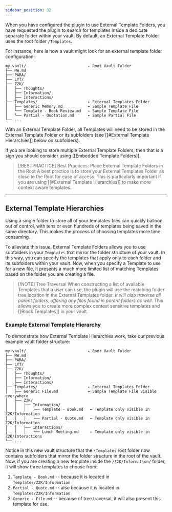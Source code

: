 ```yaml
---
sidebar_position: 32
---
```

When you have configured the plugin to use External Template Folders, you have requested the plugin to search for templates inside a dedicate separate folder within your vault. By default, an External Template Folder uses the root folder `/Templates`.

For instance, here is how a vault might look for an external template folder configuration:

```text
my-vault/                           ← Root Vault Folder
├── Me.md
├── PARA/
├── LYT/
├── Z2K/
│   ├── Thoughts/
│   ├── Information/
│   ├── Interactions/
├── Templates/                      ← External Templates Folder
│   ├── Generic Memory.md           ← Sample Template File
│   └── Template - Book Review.md   ← Sample Template File
│   └── Partial - Quotation.md      ← Sample Partial File
└── ...
```

With an External Template Folder, all Templates will need to be stored in the External Template Folder or its subfolders (see [[#External Template Hierarchies]] below on subfolders).

If you are looking to store multiple External Template Folders, then that is a sign you should consider using [[Embedded Template Folders]].

> [!BESTPRACTICE] Best Practices: Place External Template Folders in the Root
> A best practice is to store your External Templates Folder as close to the Root for ease of access. This is particularly important if you are using [[#External Template Hierarchies]] to make more context aware templates. 

---
## External Template Hierarchies
Using a single folder to store all of your templates files can quickly balloon out of control, with tens or even hundreds of templates being saved in the same directory. This makes the process of choosing templates more time consuming. 

To alleviate this issue, External Template Folders allows you to use subfolders in your `Templates` that mirror the folder structure of your vault. In this way, you can specify the templates that apply only to each folder and its subfolders within your vault. Now, when you specify a Template to use for a new file, it presents a much more limited list of matching Templates based on the folder you are creating a file. 


> [!NOTE] Tree Traversal
> When constructing a list of available Templates that a user can use, the plugin will use the matching folder tree location in the External Templates folder. *It will also traverse all parent folders, offering any files found in parent folders as well*. This allows you to create more complex context sensitive templates and [[Block Templates]] in your vault. 

### Example External Template Hierarchy
To demonstrate how External Template Hierarchies work, take our previous example vault folder structure:

```text
my-vault/                           ← Root Vault Folder
├── Me.md
├── PARA/
├── LYT/
├── Z2K/
│   ├── Thoughts/
│   ├── Information/
│   ├── Interactions/
├── Templates/                      ← External Templates Folder
│   ├── Generic File.md             ← Sample Template File visible everywhere
│   ├── Z2K/
│   │   ├── Information/
│   │   │   └── Template - Book.md   ← Template only visible in Z2K/Information
│   │   │   └── Partial - Quote.md   ← Template only visible in Z2K/Information
│   │   ├── Interactions/
│   │   │   └── Lunch Meeting.md     ← Template only visible in Z2K/Interactions
└── ...
```

Notice in this new vault structure that the `\Templates` root folder now contains subfolders that mirror the folder structure in the root of the vault. Now, if you are creating a new template inside the `/Z2K/Information/` folder, it will show three templates to choose from:

1. `Template - Book.md` -- because it is located in `Templates/Z2K/Information`
2. `Partial - Quote.md` -- also because it is located in `Templates/Z2K/Information`
3. `Generic - File.md` -- because of tree traversal, it will also present this template for use.